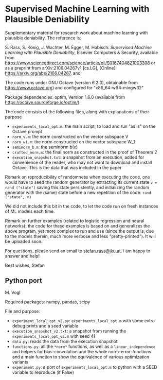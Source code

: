 # Supervised Machine Learning with Plausible Deniability
Supplementary material for research work about machine learning with plausible deniability. The reference is:

S. Rass, S. König, J. Wachter, M. Egger, M. Hobisch: *Supervised Machine Learning with Plausible Deniability*, Elsevier Computers & Security, available from https://www.sciencedirect.com/science/article/pii/S0167404821003308 or as a preprint from arXiv:2106.04267v1 [cs.LG], [Online] https://arxiv.org/abs/2106.04267, and 

The code runs under GNU Octave (version 6.2.0), obtainable from https://www.octave.org)
and configured for "x86_64-w64-mingw32"

Package dependencies:
optim, Version 1.6.0 (available from https://octave.sourceforge.io/optim/)

The code consists of the following files, along with explanations of their purpose
- `experiments_local_opt.m`: the main script; to load and run "as is" on the Octave prompt
- `norm_v.m`:								  the norm constructed on the vector subspace V
- `norm_w1.m`:								  the norm constructed on the vector subspace W_1
- `seminorm_b.m`:							the seminorm b(x)
- `crafted_norm.m`:						the final norm as constructed in the proof of Theorem 2
- `execution_snapshot.txt`:	  a snapshot from an execution, added for convenience of the 
										      reader, who may not want to download and install Octave. This
										      is the data that was included in the paper
										
Remark on reproducibility of randomness when executing the code, one would have to seed the random
generator by extracting its current state `v = rand ("state")` saving this state persistently, and initializing the random generator with the (same) state before
a new repetition of the code: `rand ("state", v)`

We did not include this bit in the code, to let the code run on fresh instances of ML models each time.

Remark on further examples (related to logistic regression and neural networks): the code for
these examples is based on and generalizes the above program, yet more complex to run and use (since the output
is, due to the models therein, much more verbose and less "pretty-printed"). It will be uploaded soon.

For questions, please send an email to stefan.rass@jku.at. I am happy to answer and help!

Best wishes,
Stefan

## Python port

M. Vogl

Required packages: numpy, pandas, scipy

File and purpose:
* `experiment_local_opt_v2.py`: `experiments_local_opt.m` with some extra debug prints and a seed variable
* `execution_snapshot_v2.txt`: a snapshot from running the `experiments_local_opt_v2.m` with seed 41
* `data.py`: reads the data from the execution snapshot
* `functions.py`: all the `*norm*` functions, as well as a `linear_independence` and helpers for bias-convolution and the whole norm-error-functions and a main function to show the equivalence of various optimization variants
* `experiment.py`: a port of `experiments_local_opt.m` to python with a SEED variable to reproduce (if False)